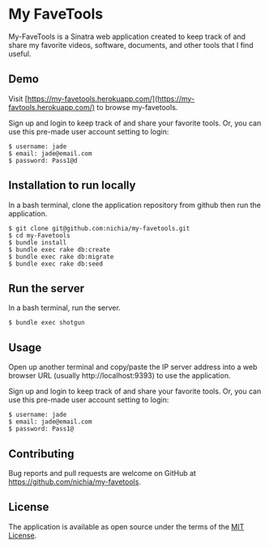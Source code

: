 # My FaveTools

My-FaveTools is a Sinatra web application created to keep track of and share my favorite videos, software, documents, and other tools that I find useful.

## Demo

Visit [https://my-favetools.herokuapp.com/](https://my-favtools.herokuapp.com/) to browse my-favetools.

Sign up and login to keep track of and share your favorite tools. Or, you can use this pre-made user account setting to login:

    $ username: jade
    $ email: jade@email.com
    $ password: Pass1@d

## Installation to run locally

In a bash terminal, clone the application repository from github then run the application.

    $ git clone git@github.com:nichia/my-favetools.git
    $ cd my-Favetools
    $ bundle install
    $ bundle exec rake db:create
    $ bundle exec rake db:migrate
    $ bundle exec rake db:seed

## Run the server

In a bash terminal, run the server.

    $ bundle exec shotgun

## Usage

Open up another terminal and copy/paste the IP server address into a web browser URL (usually http://localhost:9393) to use the application.

Sign up and login to keep track of and share your favorite tools. Or, you can use this pre-made user account setting to login:

    $ username: jade
    $ email: jade@email.com
    $ password: Pass1@

## Contributing

Bug reports and pull requests are welcome on GitHub at https://github.com/nichia/my-favetools.

## License

The application is available as open source under the terms of the [MIT License](https://opensource.org/licenses/MIT).
